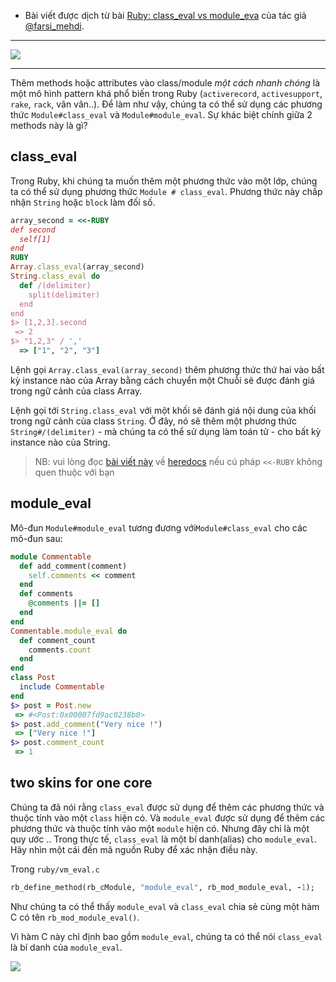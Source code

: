 - Bài viết được dịch từ bài [Ruby: class_eval vs module_eva](https://medium.com/rubycademy/ruby-class-eval-vs-module-eval-6c3cc24a070) của tác giả [@farsi_mehdi](https://medium.com/@farsi_mehdi).

-----
![](https://images.viblo.asia/995f1369-2af7-40e1-8873-06e0c3473c6c.jpg)

-----
Thêm methods hoặc attributes vào class/module *một cách nhanh chóng* là một mô hình pattern khá phổ biến trong Ruby (`activerecord`, `activesupport`, `rake`, `rack`, vân vân..).
Để làm như vậy, chúng ta có thể sử dụng các phương thức  `Module#class_eval` và `Module#module_eval`.
Sự khác biệt chính giữa 2 methods này là gì?

## class_eval
Trong Ruby, khi chúng ta muốn thêm một phương thức vào một lớp, chúng ta có thể sử dụng phương thức `Module # class_eval`. Phương thức này chấp nhận `String` hoặc `block` làm đối số.
```ruby
array_second = <<-RUBY
def second
  self[1]
end
RUBY
Array.class_eval(array_second)
String.class_eval do
  def /(delimiter)
    split(delimiter)
  end
end
$> [1,2,3].second
 => 2
$> "1,2,3" / ','
  => ["1", "2", "3"]
```

Lệnh gọi `Array.class_eval(array_second)` thêm phương thức thứ hai vào bất kỳ instance nào của Array bằng cách chuyển một Chuỗi sẽ được đánh giá trong ngữ cảnh của class Array.

Lệnh gọi tới `String.class_eval` với một khối sẽ đánh giá nội dung của khối trong ngữ cảnh của class `String`. Ở đây, nó sẽ thêm một phương thức `String#/(delimiter)` - mà chúng ta có thể sử dụng làm toán tử - cho bất kỳ instance nào của String.
> NB: vui lòng đọc [bài viết này](https://medium.com/@farsi_mehdi/avoid-interpolation-in-heredoc-59a5d907133d)  về [heredocs](https://medium.com/rubycademy/avoid-interpolation-in-heredoc-59a5d907133d) nếu cú pháp `<<-RUBY` không quen thuộc với bạn
## module_eval
Mô-đun `Module#module_eval` tương đương với`Module#class_eval` cho các mô-đun sau:
```ruby
module Commentable
  def add_comment(comment)
    self.comments << comment
  end
  def comments
    @comments ||= []
  end
end
Commentable.module_eval do
  def comment_count
    comments.count
  end
end
class Post
  include Commentable
end
$> post = Post.new
 => #<Post:0x00007fd9ac0238b0> 
$> post.add_comment("Very nice !")
 => ["Very nice !"] 
$> post.comment_count
 => 1
```
## two skins for one core
Chúng ta đã nói rằng `class_eval` được sử dụng để thêm các phương thức và thuộc tính vào một `class` hiện có.
Và `module_eval` được sử dụng để thêm các phương thức và thuộc tính vào một `module` hiện có.
Nhưng đây chỉ là một quy ước ..
Trong thực tế, `class_eval` là một bí danh(alias) cho `module_eval`.
Hãy nhìn một cái đến mã nguồn Ruby để xác nhận điều này.

Trong `ruby/vm_eval.c`
```ruby
rb_define_method(rb_cModule, "module_eval", rb_mod_module_eval, -1);    rb_define_method(rb_cModule, "class_eval",  rb_mod_module_eval, -1);
```
Như chúng ta có thể thấy `module_eval` và `class_eval` chia sẻ cùng một hàm C có tên `rb_mod_module_eval()`.

Vì hàm C này chỉ định bao gồm `module_eval`, chúng ta có thể nói `class_eval` là bí danh của `module_eval`.

![](https://miro.medium.com/max/1636/1*KI8Js9iYMFP68VAI_v0vRw.png)